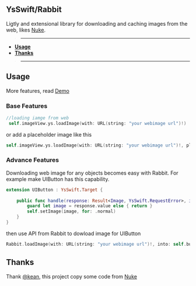 ## YsSwift/Rabbit

Ligtly and extensional library for downloading and caching images from the web, likes [Nuke](Nuke).  

>---
- **[Usage](#Usage)**
- **[Thanks](#Thanks)**
>---
## Usage

More features, read [Demo](Demo)
### Base Features

```swift
//loading iamge from web
 self.imageView.ys.loadImage(with: URL(string: "your webimage url")!)
```
or add a placeholder image like this
```swift
self.imageView.ys.loadImage(with: URL(string: "your webimage url")!, placeholder: UIImage(named:"rabbit_1"))
```
### Advance Features

Downloading web image for any objects becomes easy with Rabbit. For example make UIButton has this capability.

```swift
extension UIButton : YsSwift.Target {
    
    public func handle(response: Result<Image, YsSwift.RequestError>, isFromMemoryCache: Bool) {
        guard let image = response.value else { return }
        self.setImage(image, for: .normal)
    }
}
```
then use API from Rabbit to dowload image for UIButton
```swift
Rabbit.loadImage(with: URL(string: "your webimage url")!, into: self.button)

```
## Thanks
Thank [@kean](https://github.com/kean), this project copy some code from [Nuke](Nuke)

[Nuke]: https://github.com/kean/Nuke
[Demo]: https://github.com/gb-6k-house/YsSwift/tree/master/Demo